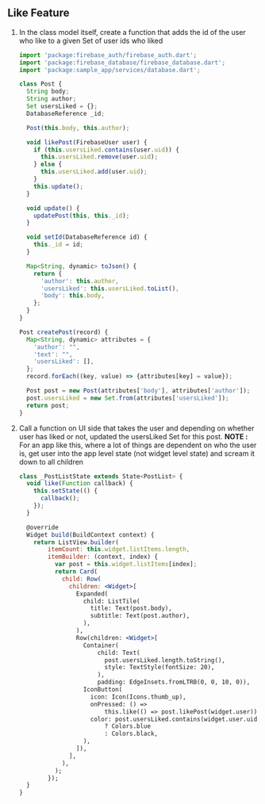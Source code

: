 ## Like Feature

1. In the class model itself, create a function that adds the id of the user who like to a given Set of user ids who liked

    ```jsx
    import 'package:firebase_auth/firebase_auth.dart';
    import 'package:firebase_database/firebase_database.dart';
    import 'package:sample_app/services/database.dart';

    class Post {
      String body;
      String author;
      Set usersLiked = {};
      DatabaseReference _id;

      Post(this.body, this.author);

      void likePost(FirebaseUser user) {
        if (this.usersLiked.contains(user.uid)) {
          this.usersLiked.remove(user.uid);
        } else {
          this.usersLiked.add(user.uid);
        }
        this.update();
      }

      void update() {
        updatePost(this, this._id);
      }

      void setId(DatabaseReference id) {
        this._id = id;
      }

      Map<String, dynamic> toJson() {
        return {
          'author': this.author,
          'usersLiked': this.usersLiked.toList(),
          'body': this.body,
        };
      }
    }

    Post createPost(record) {
      Map<String, dynamic> attributes = {
        'author': "",
        'text': "",
        'usersLiked': [],
      };
      record.forEach((key, value) => {attributes[key] = value});

      Post post = new Post(attributes['body'], attributes['author']);
      post.usersLiked = new Set.from(attributes['usersLiked']);
      return post;
    }
    ```

2. Call a function on UI side that takes the user and depending on whether user has liked or not, updated the usersLiked Set for this post.
**NOTE :** For an app like this, where a lot of things are dependent on who the user is, get user into the app level state (not widget level state) and scream it down to all children

    ```jsx
    class _PostListState extends State<PostList> {
      void like(Function callback) {
        this.setState(() {
          callback();
        });
      }

      @override
      Widget build(BuildContext context) {
        return ListView.builder(
            itemCount: this.widget.listItems.length,
            itemBuilder: (context, index) {
              var post = this.widget.listItems[index];
              return Card(
                child: Row(
                  children: <Widget>[
                    Expanded(
                      child: ListTile(
                        title: Text(post.body),
                        subtitle: Text(post.author),
                      ),
                    ),
                    Row(children: <Widget>[
                      Container(
                          child: Text(
                            post.usersLiked.length.toString(),
                            style: TextStyle(fontSize: 20),
                          ),
                          padding: EdgeInsets.fromLTRB(0, 0, 10, 0)),
                      IconButton(
                        icon: Icon(Icons.thumb_up),
                        onPressed: () =>
                            this.like(() => post.likePost(widget.user)),
                        color: post.usersLiked.contains(widget.user.uid)
                            ? Colors.blue
                            : Colors.black,
                      ),
                    ]),
                  ],
                ),
              );
            });
      }
    }
    ```
    
    
